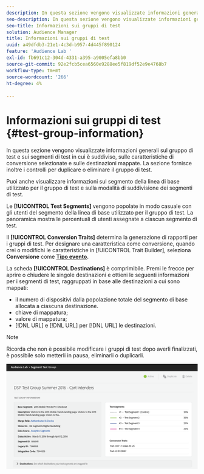 ```yaml
---
description: In questa sezione vengono visualizzate informazioni generali sul gruppo di test e sui segmenti di test in cui è suddiviso, sulle caratteristiche di conversione selezionate e sulle destinazioni mappate. La sezione fornisce inoltre i controlli per duplicare o eliminare il gruppo di test.
seo-description: In questa sezione vengono visualizzate informazioni generali sul gruppo di test e sui segmenti di test in cui è suddiviso, sulle caratteristiche di conversione selezionate e sulle destinazioni mappate. La sezione fornisce inoltre i controlli per duplicare o eliminare il gruppo di test.
seo-title: Informazioni sui gruppi di test
solution: Audience Manager
title: Informazioni sui gruppi di test
uuid: a49dfdb3-21e1-4c3d-b957-4d445f890124
feature: 'Audience Lab '
exl-id: fb691c12-304d-4331-a395-a9005efa8bb0
source-git-commit: 92e2fcb5cea6560e9288ee5f819df52e9e4768b7
workflow-type: tm+mt
source-wordcount: '266'
ht-degree: 4%

---
```


# Informazioni sui gruppi di test {#test-group-information}

In questa sezione vengono visualizzate informazioni generali sul gruppo di test e sui segmenti di test in cui è suddiviso, sulle caratteristiche di conversione selezionate e sulle destinazioni mappate. La sezione fornisce inoltre i controlli per duplicare o eliminare il gruppo di test.

Puoi anche visualizzare informazioni sul segmento della linea di base utilizzato per il gruppo di test e sulla modalità di suddivisione dei segmenti di test.

Le **[!UICONTROL Test Segments]** vengono popolate in modo casuale con gli utenti del segmento della linea di base utilizzato per il gruppo di test. La panoramica mostra le percentuali di utenti assegnate a ciascun segmento di test.

Il **[!UICONTROL Conversion Traits]** determina la generazione di rapporti per i gruppi di test. Per designare una caratteristica come conversione, quando crei o modifichi le caratteristiche in [!UICONTROL Trait Builder], seleziona **Conversione** come **[Tipo evento](../../features/traits/create-onboarded-rule-based-traits.md).**

La scheda **[!UICONTROL Destinations]** è comprimibile. Premi le frecce per aprire o chiudere le singole destinazioni e ottieni le seguenti informazioni per i segmenti di test, raggruppati in base alle destinazioni a cui sono mappati:

* il numero di dispositivi dalla popolazione totale del segmento di base allocata a ciascuna destinazione.
* chiave di mappatura;
* valore di mappatura;
* [!DNL URL] e  [!DNL URL] per  [!DNL URL] le destinazioni.

>[!NOTE]
>
>Ricorda che non è possibile modificare i gruppi di test dopo averli finalizzati, è possibile solo metterli in pausa, eliminarli o duplicarli.

![](assets/test-groups-information.PNG)
